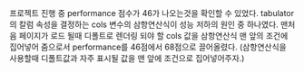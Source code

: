 프로젝트 진행 중 performance 점수가 46가 나오는것을 확인할 수 있었다.
tabulator의 칼럼 속성을 결정하는 cols 변수의 삼항연산식이 성능 저하의 원인 중 하나였다.
맨처음 페이지가 로드 될때 디폴트로 렌더링 되야 할 cols 값을 삼항연산식 맨 앞의 조건에 집어넣어 줌으로서 performance를 46점에서 68점으로 끌어올렸다.
(삼항연산식을 사용할때 디폴트값과 자주 표시될 값을 맨 앞에 조건으로 집어넣어주자.)
